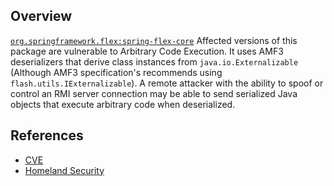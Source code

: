 ## Overview
[`org.springframework.flex:spring-flex-core`](http://search.maven.org/#search%7Cga%7C1%7Ca%3A%22spring-flex-core%22)
Affected versions of this package are vulnerable to Arbitrary Code Execution.  It uses AMF3 deserializers that derive class instances from `java.io.Externalizable` (Although AMF3 specification's recommends using `flash.utils.IExternalizable`). A remote attacker with the ability to spoof or control an RMI server connection may be able to send serialized Java objects that execute arbitrary code when deserialized.

## References
- [CVE](https://web.nvd.nist.gov/view/vuln/detail?vulnId=CVE-2017-3203)
- [Homeland Security](https://www.kb.cert.org/vuls/id/307983)
